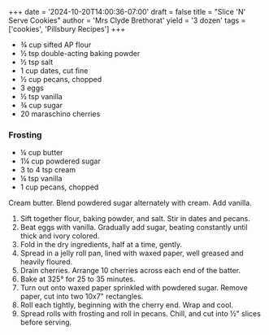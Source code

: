 +++
date = '2024-10-20T14:00:36-07:00'
draft = false
title = "Slice 'N' Serve Cookies"
author = 'Mrs Clyde Brethorat'
yield = '3 dozen'
tags = ['cookies', 'Pillsbury Recipes']
+++

* ¾ cup sifted AP flour
* ½ tsp double-acting baking powder
* ½ tsp salt
* 1 cup dates, cut fine
* ½ cup pecans, chopped
* 3 eggs
* ½ tsp vanilla
* ¾ cup sugar
* 20 maraschino cherries

### Frosting
* ¼ cup butter
* 1¼ cup powdered sugar
* 3 to 4 tsp cream
* ¼ tsp vanilla
* 1 cup pecans, chopped

Cream butter. Blend powdered sugar alternately with cream. Add vanilla.


1. Sift together flour, baking powder, and salt. Stir in dates and pecans.
2. Beat eggs with vanilla. Gradually add sugar, beating constantly until thick and ivory colored.
3. Fold in the dry ingredients, half at a time, gently.
4. Spread in a jelly roll pan, lined with waxed paper, well greased and heavily floured.
5. Drain cherries. Arrange 10 cherries across each end of the batter.
6. Bake at 325° for 25 to 35 minutes.
7. Turn out onto waxed paper sprinkled with powdered sugar. Remove paper, cut into two 10x7" rectangles.
8. Roll each tightly, beginning with the cherry end. Wrap and cool.
9. Spread rolls with frosting and roll in pecans. Chill, and cut into ½" slices before serving.

